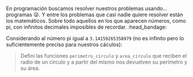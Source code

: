 En programación buscamos resolver nuestros problemas usando… programas :stuck_out_tongue_winking_eye:. Y entre los problemas que casi nadie quiere resolver están los matemáticos. Sobre todo aquellos en los que aparecen números, como pi, con infinitos decimales imposibles de recordar.  :head_bandage:

Considerando al número pi igual a `3.14159265358979` (no es infinito pero lo suficientemente preciso para nuestros cáculos):

> Definí las funciones `perimetro_circulo` y `area_circulo` que reciben el radio de un círculo y a partir del mismo nos devuelven su perímetro y su área.
